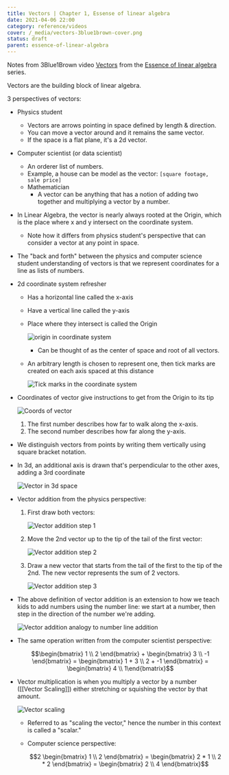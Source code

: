 ```yaml
---
title: Vectors | Chapter 1, Essense of linear algebra
date: 2021-04-06 22:00
category: reference/videos
cover: /_media/vectors-3blue1brown-cover.png
status: draft
parent: essence-of-linear-algebra
---
```


Notes from 3Blue1Brown video [Vectors](https://www.youtube.com/watch?v=fNk_zzaMoSs) from the [Essence of linear algebra](https://www.youtube.com/playlist?list=PLZHQObOWTQDPD3MizzM2xVFitgF8hE_ab) series.

Vectors are the building block of linear algebra.

3 perspectives of vectors:

* Physics student
    * Vectors are arrows pointing in space defined by length & direction.
    * You can move a vector around and it remains the same vector.
    * If the space is a flat plane, it's a 2d vector.
* Computer scientist (or data scientist)
    * An orderer list of numbers.
    * Example, a house can be model as the vector: ```[square footage, sale price]```
  * Mathematician
    * A vector can be anything that has a notion of adding two together and multiplying a vector by a number.
* In Linear Algebra, the vector is nearly always rooted at the Origin, which is the place where x and y intersect on the coordinate system.
    * Note how it differs from physics student's perspective that can consider a vector at any point in space.
* The "back and forth" between the physics and computer science student understanding of vectors is that we represent coordinates for a line as lists of numbers.

* 2d coordinate system refresher
    * Has a horizontal line called the x-axis
    * Have a vertical line called the y-axis
    * Place where they intersect is called the Origin

         ![origin in coordinate system](/_media/origin-in-coordinate-system.png)

        * Can be thought of as the center of space and root of all vectors.

    * An arbitrary length is chosen to represent one, then tick marks are created on each axis spaced at this distance

        ![Tick marks in the coordinate system](/_media/tick-marks-in-coordinate-system.png)

* Coordinates of vector give instructions to get from the Origin to its tip

    ![Coords of vector](/_media/coords-of-vector.png)

    1. The first number describes how far to walk along the x-axis.
    2. The second number describes how far along the y-axis.

* We distinguish vectors from points by writing them vertically using square bracket notation.

* In 3d, an additional axis is drawn that's perpendicular to the other axes, adding a 3rd coordinate

    ![Vector in 3d space](/_media/vector-in-3d-space.png)

* Vector addition from the physics perspective:

    1. First draw both vectors:

        ![Vector addition step 1](/_media/vector-addition-step-1.png)

    2. Move the 2nd vector up to the tip of the tail of the first vector:

        ![Vector addition step 2](/_media/vector-addition-step-2.png)

    3. Draw a new vector that starts from the tail of the first to the tip of the 2nd. The new vector represents the sum of 2 vectors.

        ![Vector addition step 3](/_media/vector-addition-step-3.png)

* The above definition of vector addition is an extension to how we teach kids to add numbers using the number line: we start at a number, then step in the direction of the number we're adding.

    ![Vector addition analogy to number line addition](/_media/addition-along-number-line.png)

* The same operation written from the computer scientist perspective:

    $$\begin{bmatrix} 1 \\ 2 \end{bmatrix} + \begin{bmatrix} 3 \\ -1 \end{bmatrix} = \begin{bmatrix} 1 + 3 \\ 2 + -1 \end{bmatrix} = \begin{bmatrix} 4 \\  1\end{bmatrix}$$

* Vector multiplication is when you multiply a vector by a number ([[Vector Scaling]]) either stretching or squishing the vector by that amount.

    ![Vector scaling](/_media/vector-scaling.png)

    * Referred to as "scaling the vector," hence the number in this context is called a "scalar."

    * Computer science perspective:

        $$2 \begin{bmatrix} 1 \\ 2 \end{bmatrix} = \begin{bmatrix} 2 * 1 \\ 2 * 2 \end{bmatrix} = \begin{bmatrix} 2 \\ 4 \end{bmatrix}$$

